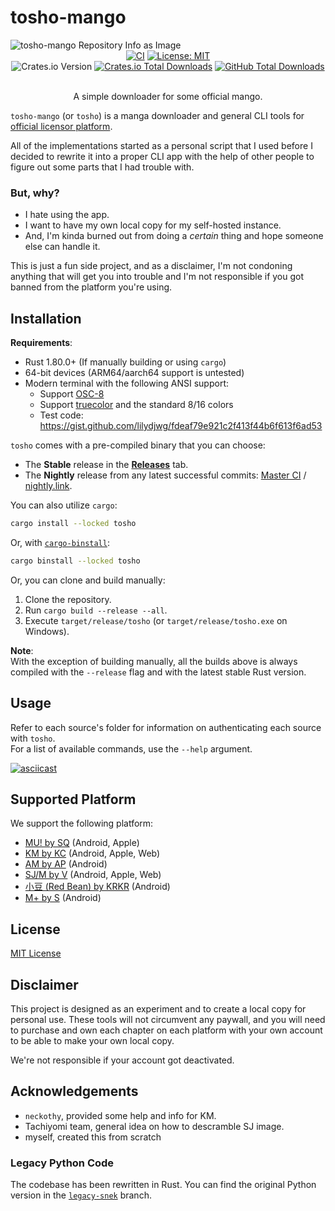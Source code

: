 # tosho-mango

<picture>
  <source media="(prefers-color-scheme: dark)" srcset="https://socialify.git.ci/noaione/tosho-mango/image?description=1&font=Rokkitt&forks=1&issues=1&language=1&name=1&owner=1&pulls=1&stargazers=1&theme=Dark">
  <img alt="tosho-mango Repository Info as Image" src="https://socialify.git.ci/noaione/tosho-mango/image?description=1&font=Rokkitt&forks=1&issues=1&language=1&name=1&owner=1&pulls=1&stargazers=1&theme=Light">
</picture>

<div align="center">
  <a href="https://github.com/noaione/tosho-mango/actions/workflows/ci.yml"><img src="https://github.com/noaione/tosho-mango/actions/workflows/ci.yml/badge.svg" alt="CI" /></a>
  <a href="https://github.com/noaione/tosho-mango/blob/master/LICENSE"><img src="https://img.shields.io/github/license/noaione/tosho-mango" alt="License: MIT" /></a><br />
  <img alt="Crates.io Version" src="https://img.shields.io/crates/v/tosho">
  <a href="https://crates.io/crates/tosho"><img src="https://img.shields.io/crates/d/tosho?logo=rust" alt="Crates.io Total Downloads" /></a>
  <a href="https://github.com/noaione/tosho-mango/releases"><img src="https://img.shields.io/github/downloads/noaione/tosho-mango/total?logo=github" alt="GitHub Total Downloads" /></a>
  <br /><br />
  <p>A simple downloader for some official mango.</p>
</div>

`tosho-mango` (or `tosho`) is a manga downloader and general CLI tools for [official licensor platform](#supported-platform).

All of the implementations started as a personal script that I used before I decided to rewrite it into a proper CLI app with the help of other people to figure out some parts that I had trouble with.

### But, why?
- I hate using the app.
- I want to have my own local copy for my self-hosted instance.
- And, I'm kinda burned out from doing a *certain* thing and hope someone else can handle it.

This is just a fun side project, and as a disclaimer, I'm not condoning anything that will get you into trouble and I'm not responsible if you got banned from the platform you're using.

## Installation

**Requirements**:
- Rust 1.80.0+ (If manually building or using `cargo`)
- 64-bit devices (ARM64/aarch64 support is untested)
- Modern terminal with the following ANSI support:
  - Support [OSC-8](https://github.com/Alhadis/OSC8-Adoption#terminal-emulators)
  - Support [truecolor](https://github.com/termstandard/colors#terminal-emulators) and the standard 8/16 colors
  - Test code: https://gist.github.com/lilydjwg/fdeaf79e921c2f413f44b6f613f6ad53

`tosho` comes with a pre-compiled binary that you can choose:
- The **Stable** release in the **[Releases](https://github.com/noaione/tosho-mango/releases)** tab.
- The **Nightly** release from any latest successful commits: [Master CI](https://github.com/noaione/tosho-mango/actions/workflows/ci.yml?query=branch%3Amaster) / [nightly.link](https://nightly.link/noaione/tosho-mango/workflows/ci/master?preview).

You can also utilize `cargo`:
```bash
cargo install --locked tosho
```

Or, with [`cargo-binstall`](https://github.com/cargo-bins/cargo-binstall):
```bash
cargo binstall --locked tosho
```

Or, you can clone and build manually:
1. Clone the repository.
2. Run `cargo build --release --all`.
3. Execute `target/release/tosho` (or `target/release/tosho.exe` on Windows).

**Note**:<br />
With the exception of building manually, all the builds above is always compiled with the `--release` flag and with the
latest stable Rust version.

## Usage

Refer to each source's folder for information on authenticating each source with `tosho`.<br />
For a list of available commands, use the `--help` argument.

[![asciicast](https://asciinema.org/a/636303.svg)](https://asciinema.org/a/636303)

## Supported Platform

We support the following platform:
- [MU! by SQ](https://github.com/noaione/tosho-mango/tree/master/tosho_musq) (Android, Apple)
- [KM by KC](https://github.com/noaione/tosho-mango/tree/master/tosho_kmkc) (Android, Apple, Web)
- [AM by AP](https://github.com/noaione/tosho-mango/tree/master/tosho_amap) (Android)
- [SJ/M by V](https://github.com/noaione/tosho-mango/tree/master/tosho_sjv) (Android, Apple, Web)
- [小豆 (Red Bean) by KRKR](https://github.com/noaione/tosho-mango/tree/master/tosho_rbean) (Android)
- [M+ by S](https://github.com/noaione/tosho-mango/tree/master/tosho_mplus) (Android)

## License

[MIT License](LICENSE)

## Disclaimer

This project is designed as an experiment and to create a local copy for personal use. These tools will not circumvent any paywall, and you will need to purchase and own each chapter on each platform with your own account to be able to make your own local copy.

We're not responsible if your account got deactivated.

## Acknowledgements

- `neckothy`, provided some help and info for KM.
- Tachiyomi team, general idea on how to descramble SJ image.
- myself, created this from scratch

### Legacy Python Code

The codebase has been rewritten in Rust. You can find the original Python version in the [`legacy-snek`](https://github.com/noaione/tosho-mango/tree/legacy-snek) branch.
